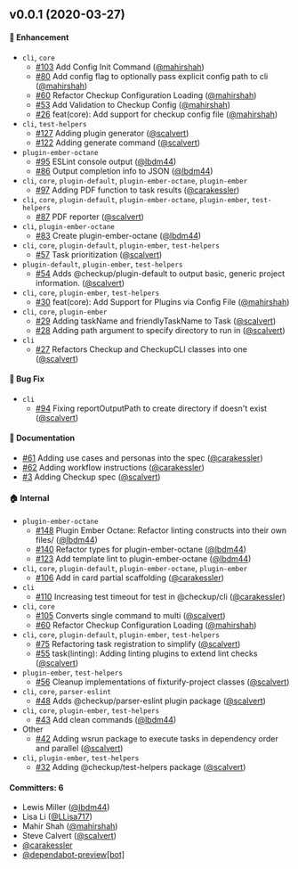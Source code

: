 ## v0.0.1 (2020-03-27)

#### :rocket: Enhancement
* `cli`, `core`
  * [#103](https://github.com/checkupjs/checkup/pull/103) Add Config Init Command ([@mahirshah](https://github.com/mahirshah))
  * [#80](https://github.com/checkupjs/checkup/pull/80) Add config flag to optionally pass explicit config path to cli ([@mahirshah](https://github.com/mahirshah))
  * [#60](https://github.com/checkupjs/checkup/pull/60) Refactor Checkup Configuration Loading ([@mahirshah](https://github.com/mahirshah))
  * [#53](https://github.com/checkupjs/checkup/pull/53) Add Validation to Checkup Config ([@mahirshah](https://github.com/mahirshah))
  * [#26](https://github.com/checkupjs/checkup/pull/26) feat(core): Add support for checkup config file ([@mahirshah](https://github.com/mahirshah))
* `cli`, `test-helpers`
  * [#127](https://github.com/checkupjs/checkup/pull/127) Adding plugin generator ([@scalvert](https://github.com/scalvert))
  * [#122](https://github.com/checkupjs/checkup/pull/122) Adding generate command ([@scalvert](https://github.com/scalvert))
* `plugin-ember-octane`
  * [#95](https://github.com/checkupjs/checkup/pull/95) ESLint console output ([@lbdm44](https://github.com/lbdm44))
  * [#86](https://github.com/checkupjs/checkup/pull/86) Output completion info to JSON ([@lbdm44](https://github.com/lbdm44))
* `cli`, `core`, `plugin-default`, `plugin-ember-octane`, `plugin-ember`
  * [#97](https://github.com/checkupjs/checkup/pull/97) Adding PDF function to task results ([@carakessler](https://github.com/carakessler))
* `cli`, `core`, `plugin-default`, `plugin-ember-octane`, `plugin-ember`, `test-helpers`
  * [#87](https://github.com/checkupjs/checkup/pull/87) PDF reporter ([@scalvert](https://github.com/scalvert))
* `cli`, `plugin-ember-octane`
  * [#83](https://github.com/checkupjs/checkup/pull/83) Create plugin-ember-octane ([@lbdm44](https://github.com/lbdm44))
* `cli`, `core`, `plugin-default`, `plugin-ember`, `test-helpers`
  * [#57](https://github.com/checkupjs/checkup/pull/57) Task prioritization ([@scalvert](https://github.com/scalvert))
* `plugin-default`, `plugin-ember`, `test-helpers`
  * [#54](https://github.com/checkupjs/checkup/pull/54) Adds @checkup/plugin-default to output basic, generic project information. ([@scalvert](https://github.com/scalvert))
* `cli`, `core`, `plugin-ember`, `test-helpers`
  * [#30](https://github.com/checkupjs/checkup/pull/30) feat(core): Add Support for Plugins via Config File ([@mahirshah](https://github.com/mahirshah))
* `cli`, `core`, `plugin-ember`
  * [#29](https://github.com/checkupjs/checkup/pull/29) Adding taskName and friendlyTaskName to Task ([@scalvert](https://github.com/scalvert))
  * [#28](https://github.com/checkupjs/checkup/pull/28) Adding path argument to specify directory to run in ([@scalvert](https://github.com/scalvert))
* `cli`
  * [#27](https://github.com/checkupjs/checkup/pull/27) Refactors Checkup and CheckupCLI classes into one ([@scalvert](https://github.com/scalvert))

#### :bug: Bug Fix
* `cli`
  * [#94](https://github.com/checkupjs/checkup/pull/94) Fixing reportOutputPath to create directory if doesn't exist ([@scalvert](https://github.com/scalvert))

#### :memo: Documentation
* [#61](https://github.com/checkupjs/checkup/pull/61) Adding use cases and personas into the spec ([@carakessler](https://github.com/carakessler))
* [#62](https://github.com/checkupjs/checkup/pull/62) Adding workflow instructions ([@carakessler](https://github.com/carakessler))
* [#3](https://github.com/checkupjs/checkup/pull/3) Adding Checkup spec ([@scalvert](https://github.com/scalvert))

#### :house: Internal
* `plugin-ember-octane`
  * [#148](https://github.com/checkupjs/checkup/pull/148) Plugin Ember Octane: Refactor linting constructs into their own files/ ([@lbdm44](https://github.com/lbdm44))
  * [#140](https://github.com/checkupjs/checkup/pull/140) Refactor types for plugin-ember-octane ([@lbdm44](https://github.com/lbdm44))
  * [#123](https://github.com/checkupjs/checkup/pull/123) Add template lint to plugin-ember-octane ([@lbdm44](https://github.com/lbdm44))
* `cli`, `core`, `plugin-default`, `plugin-ember-octane`, `plugin-ember`
  * [#106](https://github.com/checkupjs/checkup/pull/106) Add in card partial scaffolding ([@carakessler](https://github.com/carakessler))
* `cli`
  * [#110](https://github.com/checkupjs/checkup/pull/110) Increasing test timeout for test in @checkup/cli ([@carakessler](https://github.com/carakessler))
* `cli`, `core`
  * [#105](https://github.com/checkupjs/checkup/pull/105) Converts single command to multi ([@scalvert](https://github.com/scalvert))
  * [#60](https://github.com/checkupjs/checkup/pull/60) Refactor Checkup Configuration Loading ([@mahirshah](https://github.com/mahirshah))
* `cli`, `core`, `plugin-default`, `plugin-ember`, `test-helpers`
  * [#75](https://github.com/checkupjs/checkup/pull/75) Refactoring task registration to simplify ([@scalvert](https://github.com/scalvert))
  * [#55](https://github.com/checkupjs/checkup/pull/55) task(linting): Adding linting plugins to extend lint checks ([@scalvert](https://github.com/scalvert))
* `plugin-ember`, `test-helpers`
  * [#56](https://github.com/checkupjs/checkup/pull/56) Cleanup implementations of fixturify-project classes ([@scalvert](https://github.com/scalvert))
* `cli`, `core`, `parser-eslint`
  * [#48](https://github.com/checkupjs/checkup/pull/48) Adds @checkup/parser-eslint plugin package ([@scalvert](https://github.com/scalvert))
* `cli`, `core`, `plugin-ember`, `test-helpers`
  * [#43](https://github.com/checkupjs/checkup/pull/43) Add clean commands ([@lbdm44](https://github.com/lbdm44))
* Other
  * [#42](https://github.com/checkupjs/checkup/pull/42) Adding wsrun package to execute tasks in dependency order and parallel ([@scalvert](https://github.com/scalvert))
* `cli`, `plugin-ember`, `test-helpers`
  * [#32](https://github.com/checkupjs/checkup/pull/32) Adding @checkup/test-helpers package ([@scalvert](https://github.com/scalvert))

#### Committers: 6
- Lewis Miller ([@lbdm44](https://github.com/lbdm44))
- Lisa Li ([@LLisa717](https://github.com/LLisa717))
- Mahir Shah ([@mahirshah](https://github.com/mahirshah))
- Steve Calvert ([@scalvert](https://github.com/scalvert))
- [@carakessler](https://github.com/carakessler)
- [@dependabot-preview[bot]](https://github.com/apps/dependabot-preview)


